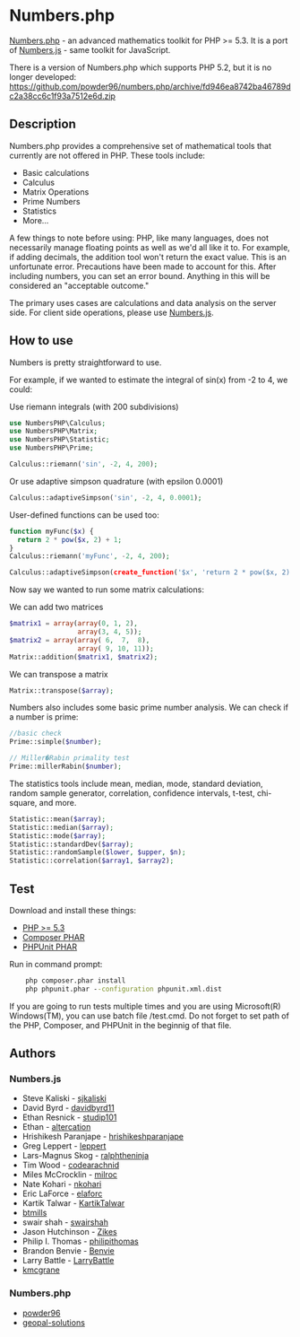 # Numbers.php
[Numbers.php](https://github.com/powder96/numbers.php/) - an advanced mathematics toolkit for PHP >= 5.3. It is a port of [Numbers.js](https://github.com/sjkaliski/numbers.js/) - same toolkit for JavaScript.

There is a version of Numbers.php which supports PHP 5.2, but it is no longer developed: https://github.com/powder96/numbers.php/archive/fd946ea8742ba46789dc2a38cc6c1f93a7512e6d.zip

## Description

Numbers.php provides a comprehensive set of mathematical tools that currently are not offered in PHP. These tools include:

* Basic calculations
* Calculus
* Matrix Operations
* Prime Numbers
* Statistics
* More...

A few things to note before using: PHP, like many languages, does not necessarily manage floating points as well as we'd all like it to. For example, if adding decimals, the addition tool won't return the exact value. This is an unfortunate error. Precautions have been made to account for this. After including numbers, you can set an error bound. Anything in this will be considered an "acceptable outcome."

The primary uses cases are calculations and data analysis on the server side. For client side operations, please use [Numbers.js](https://github.com/sjkaliski/numbers.js/).

## How to use

Numbers is pretty straightforward to use.

For example, if we wanted to estimate the integral of sin(x) from -2 to 4, we could:

Use riemann integrals (with 200 subdivisions)
```php
use NumbersPHP\Calculus;
use NumbersPHP\Matrix;
use NumbersPHP\Statistic;
use NumbersPHP\Prime;

Calculus::riemann('sin', -2, 4, 200);
```

Or use adaptive simpson quadrature (with epsilon 0.0001)

```php
Calculus::adaptiveSimpson('sin', -2, 4, 0.0001);
```

User-defined functions can be used too:

```php
function myFunc($x) {
  return 2 * pow($x, 2) + 1;
}
Calculus::riemann('myFunc', -2, 4, 200);

Calculus::adaptiveSimpson(create_function('$x', 'return 2 * pow($x, 2) + 1;'), -2, 4, 0.0001);
```

Now say we wanted to run some matrix calculations:

We can add two matrices

```php
$matrix1 = array(array(0, 1, 2),
				 array(3, 4, 5));
$matrix2 = array(array( 6,  7,  8),
				 array( 9, 10, 11));
Matrix::addition($matrix1, $matrix2);
```

We can transpose a matrix

```php
Matrix::transpose($array);
```

Numbers also includes some basic prime number analysis.  We can check if a number is prime:

```php
//basic check
Prime::simple($number);

// Miller�Rabin primality test
Prime::millerRabin($number);
```

The statistics tools include mean, median, mode, standard deviation, random sample generator, correlation, confidence intervals, t-test, chi-square, and more.

```php
Statistic::mean($array);
Statistic::median($array);
Statistic::mode($array);
Statistic::standardDev($array);
Statistic::randomSample($lower, $upper, $n);
Statistic::correlation($array1, $array2);
```

## Test

Download and install these things:

* [PHP >= 5.3](http://php.net/)
* [Composer PHAR](http://getcomposer.org/composer.phar)
* [PHPUnit PHAR](http://pear.phpunit.de/get/phpunit.phar)

Run in command prompt:

```cmd
	php composer.phar install
	php phpunit.phar --configuration phpunit.xml.dist
```

If you are going to run tests multiple times and you are using Microsoft(R) Windows(TM), you can use batch file /test.cmd. Do not forget to set path of the PHP, Composer, and PHPUnit in the beginnig of that file. 

## Authors

### Numbers.js

* Steve Kaliski - [sjkaliski](http://twitter.com/sjkaliski)
* David Byrd - [davidbyrd11](http://twitter.com/davidbyrd11)
* Ethan Resnick - [studip101](http://twitter.com/studip101)
* Ethan - [altercation](https://github.com/altercation)
* Hrishikesh Paranjape - [hrishikeshparanjape](https://github.com/hrishikeshparanjape)
* Greg Leppert - [leppert](https://github.com/leppert)
* Lars-Magnus Skog - [ralphtheninja](https://github.com/ralphtheninja)
* Tim Wood - [codearachnid](https://github.com/codearachnid)
* Miles McCrocklin - [milroc](https://github.com/milroc)
* Nate Kohari - [nkohari](https://github.com/nkohari)
* Eric LaForce - [elaforc](https://github.com/elaforc)
* Kartik Talwar - [KartikTalwar](https://github.com/KartikTalwar)
* [btmills](https://github.com/btmills)
* swair shah - [swairshah](https://github.com/swairshah)
* Jason Hutchinson - [Zikes](https://github.com/Zikes)
* Philip I. Thomas - [philipithomas](https://github.com/philipithomas)
* Brandon Benvie - [Benvie](https://github.com/Benvie)
* Larry Battle - [LarryBattle](https://github.com/LarryBattle)
* [kmcgrane](https://github.com/kmcgrane)

### Numbers.php

* [powder96](https://github.com/powder96/)
* [geopal-solutions](https://github.com/geopal-solutions/)